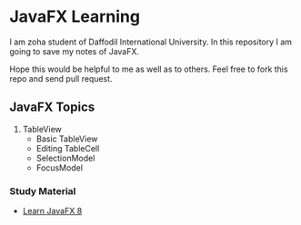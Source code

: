# JavaFX Learning

I am zoha student of Daffodil International University. In this repository I am going to save my notes of JavaFX.

Hope this would be helpful to me as well as to others. Feel free to fork this repo and send pull request.

## JavaFX Topics

1. TableView
    * Basic TableView
    * Editing TableCell
    * SelectionModel
    * FocusModel


### Study Material
* [Learn JavaFX 8](http://www.apress.com/us/book/9781484211434)
